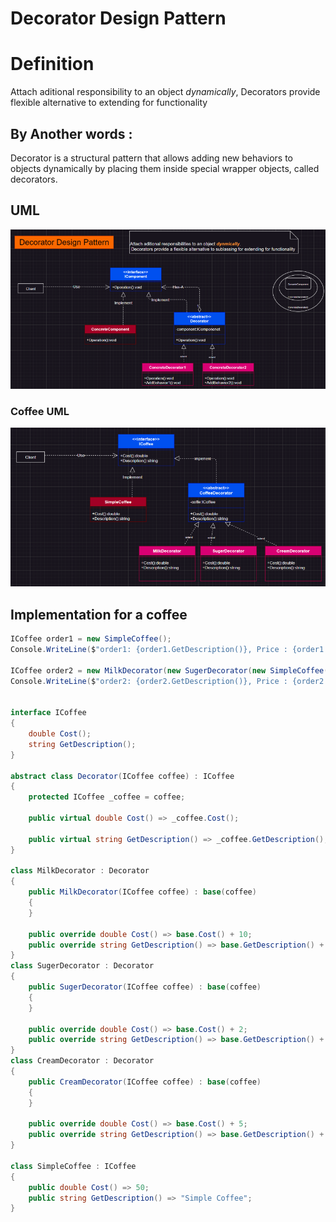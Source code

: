 # Decorator Design Pattern

# Definition  
Attach aditional responsibility to an object *dynamically*, Decorators provide flexible alternative to extending for functionality

## By Another words : 
Decorator is a structural pattern that allows adding new behaviors to objects dynamically by placing them inside special wrapper objects, called decorators.

## UML 

![Uml Diagram](https://raw.githubusercontent.com/MDindar/DesignPatterns/refs/heads/main/Decorator/assets/Decorator.png)


### Coffee UML 
![Uml Diagram](https://raw.githubusercontent.com/MDindar/DesignPatterns/refs/heads/main/Decorator/assets/Example.png)


## Implementation for a coffee
```cs
ICoffee order1 = new SimpleCoffee();
Console.WriteLine($"order1: {order1.GetDescription()}, Price : {order1.Cost()}");

ICoffee order2 = new MilkDecorator(new SugerDecorator(new SimpleCoffee()));
Console.WriteLine($"order2: {order2.GetDescription()}, Price : {order2.Cost()}");


interface ICoffee
{
    double Cost();
    string GetDescription();
}

abstract class Decorator(ICoffee coffee) : ICoffee
{
    protected ICoffee _coffee = coffee;

    public virtual double Cost() => _coffee.Cost();

    public virtual string GetDescription() => _coffee.GetDescription();
}

class MilkDecorator : Decorator
{
    public MilkDecorator(ICoffee coffee) : base(coffee)
    {
    }

    public override double Cost() => base.Cost() + 10;
    public override string GetDescription() => base.GetDescription() + "+ Milk";
}
class SugerDecorator : Decorator
{
    public SugerDecorator(ICoffee coffee) : base(coffee)
    {
    }

    public override double Cost() => base.Cost() + 2;
    public override string GetDescription() => base.GetDescription() + "+ Suger";
}
class CreamDecorator : Decorator
{
    public CreamDecorator(ICoffee coffee) : base(coffee)
    {
    }

    public override double Cost() => base.Cost() + 5;
    public override string GetDescription() => base.GetDescription() + "+ Cream";
}

class SimpleCoffee : ICoffee
{
    public double Cost() => 50;
    public string GetDescription() => "Simple Coffee";
}
```